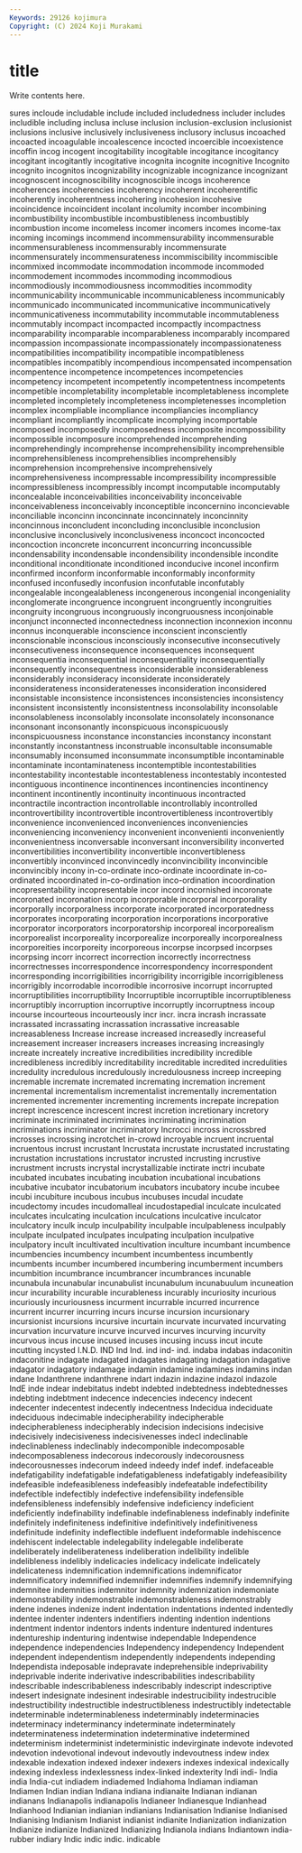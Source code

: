 ```yaml
---
Keywords: 29126 kojimura
Copyright: (C) 2024 Koji Murakami
---
```


# title

Write contents here.



sures incloude includable include
included includedness includer includes includible including inclusa incluse inclusion inclusion-exclusion
inclusionist inclusions inclusive inclusively inclusiveness inclusory inclusus incoached incoacted incoagulable
incoalescence incocted incoercible incoexistence incoffin incog incogent incogitability incogitable incogitance
incogitancy incogitant incogitantly incogitative incognita incognite incognitive Incognito incognito incognitos
incognizability incognizable incognizance incognizant incognoscent incognoscibility incognoscible incogs incoherence incoherences
incoherencies incoherency incoherent incoherentific incoherently incoherentness incohering incohesion incohesive incoincidence
incoincident incolant incolumity incomber incombining incombustibility incombustible incombustibleness incombustibly incombustion
income incomeless incomer incomers incomes income-tax incoming incomings incommend incommensurability
incommensurable incommensurableness incommensurably incommensurate incommensurately incommensurateness incommiscibility incommiscible incommixed incommodate
incommodation incommode incommoded incommodement incommodes incommoding incommodious incommodiously incommodiousness incommodities
incommodity incommunicability incommunicable incommunicableness incommunicably incommunicado incommunicated incommunicative incommunicatively incommunicativeness
incommutability incommutable incommutableness incommutably incompact incompacted incompactly incompactness incomparability incomparable
incomparableness incomparably incompared incompassion incompassionate incompassionately incompassionateness incompatibilities incompatibility incompatible
incompatibleness incompatibles incompatibly incompendious incompensated incompensation incompentence incompetence incompetences incompetencies
incompetency incompetent incompetently incompetentness incompetents incompetible incompletability incompletable incompletableness incomplete
incompleted incompletely incompleteness incompletenesses incompletion incomplex incompliable incompliance incompliancies incompliancy
incompliant incompliantly incomplicate incomplying incomportable incomposed incomposedly incomposedness incomposite incompossibility
incompossible incomposure incomprehended incomprehending incomprehendingly incomprehense incomprehensibility incomprehensible incomprehensibleness incomprehensiblies
incomprehensibly incomprehension incomprehensive incomprehensively incomprehensiveness incompressable incompressibility incompressible incompressibleness incompressibly
incompt incomputable incomputably inconcealable inconceivabilities inconceivability inconceivable inconceivableness inconceivably inconceptible
inconcernino inconcievable inconciliable inconcinn inconcinnate inconcinnately inconcinnity inconcinnous inconcludent inconcluding
inconclusible inconclusion inconclusive inconclusively inconclusiveness inconcoct inconcocted inconcoction inconcrete inconcurrent
inconcurring inconcussible incondensability incondensable incondensibility incondensible incondite inconditional inconditionate inconditioned
inconducive inconel inconfirm inconfirmed inconform inconformable inconformably inconformity inconfused inconfusedly
inconfusion inconfutable inconfutably incongealable incongealableness incongenerous incongenial incongeniality inconglomerate incongruence
incongruent incongruently incongruities incongruity incongruous incongruously incongruousness inconjoinable inconjunct inconnected
inconnectedness inconnection inconnexion inconnu inconnus inconquerable inconscience inconscient inconsciently inconscionable
inconscious inconsciously inconsecutive inconsecutively inconsecutiveness inconsequence inconsequences inconsequent inconsequentia inconsequential
inconsequentiality inconsequentially inconsequently inconsequentness inconsiderable inconsiderableness inconsiderably inconsideracy inconsiderate inconsiderately
inconsiderateness inconsideratenesses inconsideration inconsidered inconsistable inconsistence inconsistences inconsistencies inconsistency inconsistent
inconsistently inconsistentness inconsolability inconsolable inconsolableness inconsolably inconsolate inconsolately inconsonance inconsonant
inconsonantly inconspicuous inconspicuously inconspicuousness inconstance inconstancies inconstancy inconstant inconstantly inconstantness
inconstruable inconsultable inconsumable inconsumably inconsumed inconsummate inconsumptible incontaminable incontaminate incontaminateness
incontemptible incontestabilities incontestability incontestable incontestableness incontestably incontested incontiguous incontinence incontinences
incontinencies incontinency incontinent incontinently incontinuity incontinuous incontracted incontractile incontraction incontrollable
incontrollably incontrolled incontrovertibility incontrovertible incontrovertibleness incontrovertibly inconvenience inconvenienced inconveniences inconveniencies
inconveniencing inconveniency inconvenient inconvenienti inconveniently inconvenientness inconversable inconversant inconversibility inconverted
inconvertibilities inconvertibility inconvertible inconvertibleness inconvertibly inconvinced inconvincedly inconvincibility inconvincible inconvincibly
incony in-co-ordinate inco-ordinate incoordinate in-co-ordinated incoordinated in-co-ordination inco-ordination incoordination incopresentability
incopresentable incor incord incornished incoronate incoronated incoronation incorp incorporable incorporal
incorporality incorporally incorporalness incorporate incorporated incorporatedness incorporates incorporating incorporation incorporations
incorporative incorporator incorporators incorporatorship incorporeal incorporealism incorporealist incorporeality incorporealize incorporeally
incorporealness incorporeities incorporeity incorporeous incorpse incorpsed incorpses incorpsing incorr incorrect
incorrection incorrectly incorrectness incorrectnesses incorrespondence incorrespondency incorrespondent incorresponding incorrigibilities incorrigibility
incorrigible incorrigibleness incorrigibly incorrodable incorrodible incorrosive incorrupt incorrupted incorruptibilities incorruptibility
Incorruptible incorruptible incorruptibleness incorruptibly incorruption incorruptive incorruptly incorruptness incoup incourse
incourteous incourteously incr incr. incra incrash incrassate incrassated incrassating incrassation
incrassative increasable increasableness Increase increase increased increasedly increaseful increasement increaser
increasers increases increasing increasingly increate increately increative incredibilities incredibility incredible
incredibleness incredibly increditability increditable incredited incredulities incredulity incredulous incredulously incredulousness
increep increeping incremable incremate incremated incremating incremation increment incremental incrementalism
incrementalist incrementally incrementation incremented incrementer incrementing increments increpate increpation incrept
increscence increscent increst incretion incretionary incretory incriminate incriminated incriminates incriminating
incrimination incriminations incriminator incriminatory Incrocci incross incrossbred incrosses incrossing incrotchet
in-crowd incroyable incruent incruental incruentous incrust incrustant Incrustata incrustate incrustated
incrustating incrustation incrustations incrustator incrusted incrusting incrustive incrustment incrusts incrystal
incrystallizable inctirate inctri incubate incubated incubates incubating incubation incubational incubations
incubative incubator incubatorium incubators incubatory incube incubee incubi incubiture incubous
incubus incubuses incudal incudate incudectomy incudes incudomalleal incudostapedial inculcate inculcated
inculcates inculcating inculcation inculcations inculcative inculcator inculcatory inculk inculp inculpability
inculpable inculpableness inculpably inculpate inculpated inculpates inculpating inculpation inculpative inculpatory
incult incultivated incultivation inculture incumbant incumbence incumbencies incumbency incumbent incumbentess
incumbently incumbents incumber incumbered incumbering incumberment incumbers incumbition incumbrance incumbrancer
incumbrances incunable incunabula incunabular incunabulist incunabulum incunabuulum incuneation incur incurability
incurable incurableness incurably incuriosity incurious incuriously incuriousness incurment incurrable incurred
incurrence incurrent incurrer incurring incurs incurse incursion incursionary incursionist incursions
incursive incurtain incurvate incurvated incurvating incurvation incurvature incurve incurved incurves
incurving incurvity incurvous incus incuse incused incuses incusing incuss incut
incute incutting incysted I.N.D. IND Ind Ind. ind ind- ind.
indaba indabas indaconitin indaconitine indagate indagated indagates indagating indagation indagative
indagator indagatory indamage indamin indamine indamines indamins indan indane Indanthrene
indanthrene indart indazin indazine indazol indazole IndE inde indear indebitatus
indebt indebted indebtedness indebtednesses indebting indebtment indecence indecencies indecency indecent
indecenter indecentest indecently indecentness Indecidua indeciduate indeciduous indecimable indecipherability indecipherable
indecipherableness indecipherably indecision indecisions indecisive indecisively indecisiveness indecisivenesses indecl indeclinable
indeclinableness indeclinably indecomponible indecomposable indecomposableness indecorous indecorously indecorousness indecorousnesses indecorum
indeed indeedy indef indef. indefaceable indefatigability indefatigable indefatigableness indefatigably indefeasibility
indefeasible indefeasibleness indefeasibly indefeatable indefectibility indefectible indefectibly indefective indefensibility indefensible
indefensibleness indefensibly indefensive indeficiency indeficient indeficiently indefinability indefinable indefinableness indefinably
indefinite indefinitely indefiniteness indefinitive indefinitively indefinitiveness indefinitude indefinity indeflectible indefluent
indeformable indehiscence indehiscent indelectable indelegability indelegable indeliberate indeliberately indeliberateness indeliberation
indelibility indelible indelibleness indelibly indelicacies indelicacy indelicate indelicately indelicateness indemnification
indemnifications indemnificator indemnificatory indemnified indemnifier indemnifies indemnify indemnifying indemnitee indemnities
indemnitor indemnity indemnization indemoniate indemonstrability indemonstrable indemonstrableness indemonstrably indene indenes
indenize indent indentation indentations indented indentedly indentee indenter indenters indentifiers
indenting indention indentions indentment indentor indentors indents indenture indentured indentures
indentureship indenturing indentwise independable Independence independence independencies Independency independency Independent
independent independentism independently independents independing Independista indeposable indepravate indeprehensible indeprivability
indeprivable inderite inderivative indescribabilities indescribability indescribable indescribableness indescribably indescript indescriptive
indesert indesignate indesinent indesirable indestrucibility indestrucible indestructibility indestructible indestructibleness indestructibly
indetectable indeterminable indeterminableness indeterminably indeterminacies indeterminacy indeterminancy indeterminate indeterminately indeterminateness
indetermination indeterminative indetermined indeterminism indeterminist indeterministic indevirginate indevote indevoted indevotion
indevotional indevout indevoutly indevoutness indew index indexable indexation indexed indexer
indexers indexes indexical indexically indexing indexless indexlessness index-linked indexterity Indi
indi- India india India-cut indiadem indiademed Indiahoma Indiaman indiaman Indiamen
Indian indian Indiana indiana indianaite Indianan indianan indianans Indianapolis indianapolis
Indianeer Indianesque Indianhead Indianhood Indianian indianian indianians Indianisation Indianise Indianised
Indianising Indianism Indianist indianist indianite Indianization indianization Indianize indianize Indianized
Indianizing Indianola indians Indiantown india-rubber indiary Indic indic indic. indicable
